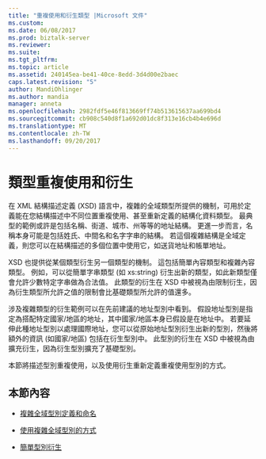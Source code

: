 ```yaml
---
title: "重複使用和衍生類型 |Microsoft 文件"
ms.custom: 
ms.date: 06/08/2017
ms.prod: biztalk-server
ms.reviewer: 
ms.suite: 
ms.tgt_pltfrm: 
ms.topic: article
ms.assetid: 240145ea-be41-40ce-8edd-3d4d00e2baec
caps.latest.revision: "5"
author: MandiOhlinger
ms.author: mandia
manager: anneta
ms.openlocfilehash: 2982fdf5e46f813669ff74b513615637aa699bd4
ms.sourcegitcommit: cb908c540d8f1a692d01dc8f313e16cb4b4e696d
ms.translationtype: MT
ms.contentlocale: zh-TW
ms.lasthandoff: 09/20/2017
---
```

# <a name="type-reuse-and-derivations"></a>類型重複使用和衍生
在 XML 結構描述定義 (XSD) 語言中，複雜的全域類型所提供的機制，可用於定義能在您結構描述中不同位置重複使用、甚至重新定義的結構化資料類型。 最典型的範例或許是包括名稱、街道、城市、州等等的地址結構。 更進一步而言，名稱本身可能是包括姓氏、中間名和名字字串的結構。 若這個複雜結構是全域定義，則您可以在結構描述的多個位置中使用它，如送貨地址和帳單地址。  
  
 XSD 也提供從某個類型衍生另一個類型的機制。 這包括簡單內容類型和複雜內容類型。 例如，可以從簡單字串類型 (如 xs:string) 衍生出新的類型，如此新類型僅會允許少數特定字串做為合法值。 此類型的衍生在 XSD 中被視為由限制衍生，因為衍生類型所允許之值的限制會比基礎類型所允許的值還多。  
  
 涉及複雜類型的衍生範例可以在先前建議的地址型別中看到。 假設地址型別是指定為搭配特定國家/地區的地址，其中國家/地區本身已假設是在地址中。 若要延伸此種地址型別以處理國際地址，您可以從原始地址型別衍生出新的型別，然後將額外的資訊 (如國家/地區) 包括在衍生型別中。 此型別的衍生在 XSD 中被視為由擴充衍生，因為衍生型別擴充了基礎型別。  
  
 本節將描述型別重複使用，以及使用衍生重新定義重複使用型別的方式。  
  
## <a name="in-this-section"></a>本節內容  
  
-   [複雜全域型別定義和命名](../core/complex-global-type-definition-and-naming.md)  
  
-   [使用複雜全域型別的方式](../core/ways-to-use-complex-global-types.md)  
  
-   [簡單型別衍生](../core/simple-type-derivation.md)